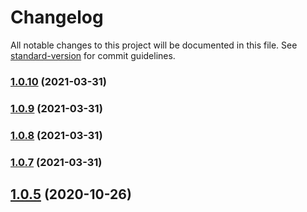 # Changelog

All notable changes to this project will be documented in this file. See [standard-version](https://github.com/conventional-changelog/standard-version) for commit guidelines.

### [1.0.10](https://github.com/lamovv/js-utils-url/compare/v1.0.9...v1.0.10) (2021-03-31)

### [1.0.9](https://github.com/lamovv/js-utils-url/compare/v1.0.8...v1.0.9) (2021-03-31)

### [1.0.8](https://github.com/lamovv/js-utils-url/compare/v1.0.7...v1.0.8) (2021-03-31)

### [1.0.7](https://github.com/lamovv/js-utils-url/compare/v1.0.6...v1.0.7) (2021-03-31)

## [1.0.5](https://github.com/lamovv/js-utils-url/compare/v1.0.3...v1.0.5) (2020-10-26)